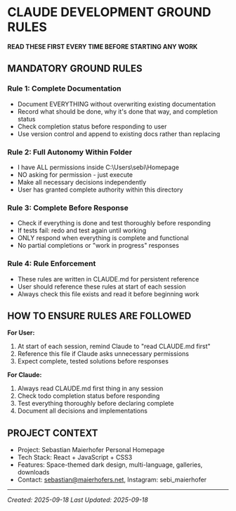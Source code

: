 # CLAUDE DEVELOPMENT GROUND RULES
**READ THESE FIRST EVERY TIME BEFORE STARTING ANY WORK**

## MANDATORY GROUND RULES

### Rule 1: Complete Documentation
- Document EVERYTHING without overwriting existing documentation
- Record what should be done, why it's done that way, and completion status
- Check completion status before responding to user
- Use version control and append to existing docs rather than replacing

### Rule 2: Full Autonomy Within Folder
- I have ALL permissions inside C:\Users\sebi\Homepage
- NO asking for permission - just execute
- Make all necessary decisions independently
- User has granted complete authority within this directory

### Rule 3: Complete Before Response
- Check if everything is done and test thoroughly before responding
- If tests fail: redo and test again until working
- ONLY respond when everything is complete and functional
- No partial completions or "work in progress" responses

### Rule 4: Rule Enforcement
- These rules are written in CLAUDE.md for persistent reference
- User should reference these rules at start of each session
- Always check this file exists and read it before beginning work

## HOW TO ENSURE RULES ARE FOLLOWED

**For User:**
1. At start of each session, remind Claude to "read CLAUDE.md first"
2. Reference this file if Claude asks unnecessary permissions
3. Expect complete, tested solutions before responses

**For Claude:**
1. Always read CLAUDE.md first thing in any session
2. Check todo completion status before responding
3. Test everything thoroughly before declaring complete
4. Document all decisions and implementations

## PROJECT CONTEXT
- Project: Sebastian Maierhofer Personal Homepage
- Tech Stack: React + JavaScript + CSS3
- Features: Space-themed dark design, multi-language, galleries, downloads
- Contact: sebastian@maierhofers.net, Instagram: sebi_maierhofer

---
*Created: 2025-09-18*
*Last Updated: 2025-09-18*